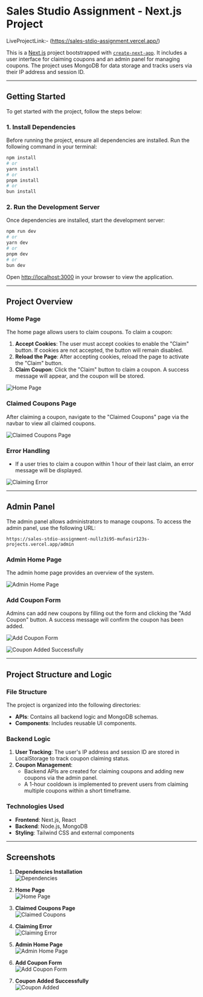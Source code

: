 # Sales Studio Assignment - Next.js Project
LiveProjectLink:- (https://sales-stdio-assignment.vercel.app/)

This is a [Next.js](https://nextjs.org/) project bootstrapped with [`create-next-app`](https://github.com/vercel/next.js/tree/canary/packages/create-next-app). It includes a user interface for claiming coupons and an admin panel for managing coupons. The project uses MongoDB for data storage and tracks users via their IP address and session ID.

---

## Getting Started

To get started with the project, follow the steps below:

### 1. Install Dependencies
Before running the project, ensure all dependencies are installed. Run the following command in your terminal:

```bash
npm install
# or
yarn install
# or
pnpm install
# or
bun install
```

### 2. Run the Development Server
Once dependencies are installed, start the development server:

```bash
npm run dev
# or
yarn dev
# or
pnpm dev
# or
bun dev
```

Open [http://localhost:3000](http://localhost:3000) in your browser to view the application.

---

## Project Overview

### Home Page
The home page allows users to claim coupons. To claim a coupon:
1. **Accept Cookies**: The user must accept cookies to enable the "Claim" button. If cookies are not accepted, the button will remain disabled.
2. **Reload the Page**: After accepting cookies, reload the page to activate the "Claim" button.
3. **Claim Coupon**: Click the "Claim" button to claim a coupon. A success message will appear, and the coupon will be stored.

![Home Page](https://github.com/Mufasir123/salesStdioAssignment/blob/main/1.jpeg?raw=true)

### Claimed Coupons Page
After claiming a coupon, navigate to the "Claimed Coupons" page via the navbar to view all claimed coupons.

![Claimed Coupons Page](https://github.com/Mufasir123/salesStdioAssignment/blob/main/3%20climed%20coupon.jpeg?raw=true)

### Error Handling
- If a user tries to claim a coupon within 1 hour of their last claim, an error message will be displayed.
  
![Claiming Error](https://github.com/Mufasir123/salesStdioAssignment/blob/main/4%20claiming%20error.png?raw=true)

---

## Admin Panel

The admin panel allows administrators to manage coupons. To access the admin panel, use the following URL:

```
https://sales-stdio-assignment-nullz3i95-mufasir123s-projects.vercel.app/admin
```

### Admin Home Page
The admin home page provides an overview of the system.

![Admin Home Page](https://github.com/Mufasir123/salesStdioAssignment/blob/main/5%20admin%20home%20page.jpeg?raw=true)

### Add Coupon Form
Admins can add new coupons by filling out the form and clicking the "Add Coupon" button. A success message will confirm the coupon has been added.

![Add Coupon Form](https://github.com/Mufasir123/salesStdioAssignment/blob/main/6%20form%20fill.png?raw=true)

![Coupon Added Successfully](https://github.com/Mufasir123/salesStdioAssignment/blob/main/7%20add%20coupon.png?raw=true)

---

## Project Structure and Logic

### File Structure
The project is organized into the following directories:
- **APIs**: Contains all backend logic and MongoDB schemas.
- **Components**: Includes reusable UI components.

### Backend Logic
1. **User Tracking**: The user's IP address and session ID are stored in LocalStorage to track coupon claiming status.
2. **Coupon Management**:
   - Backend APIs are created for claiming coupons and adding new coupons via the admin panel.
   - A 1-hour cooldown is implemented to prevent users from claiming multiple coupons within a short timeframe.

### Technologies Used
- **Frontend**: Next.js, React
- **Backend**: Node.js, MongoDB
- **Styling**: Tailwind CSS and external components

---

## Screenshots

1. **Dependencies Installation**  
   ![Dependencies](https://github.com/Mufasir123/salesStdioAssignment/blob/main/0%20dependencies%20image.png?raw=true)

2. **Home Page**  
   ![Home Page](https://github.com/Mufasir123/salesStdioAssignment/blob/main/1.jpeg?raw=true)

3. **Claimed Coupons Page**  
   ![Claimed Coupons](https://github.com/Mufasir123/salesStdioAssignment/blob/main/3%20climed%20coupon.jpeg?raw=true)

4. **Claiming Error**  
   ![Claiming Error](https://github.com/Mufasir123/salesStdioAssignment/blob/main/4%20claiming%20error.png?raw=true)

5. **Admin Home Page**  
   ![Admin Home Page](https://github.com/Mufasir123/salesStdioAssignment/blob/main/5%20admin%20home%20page.jpeg?raw=true)

6. **Add Coupon Form**  
   ![Add Coupon Form](https://github.com/Mufasir123/salesStdioAssignment/blob/main/6%20form%20fill.png?raw=true)

7. **Coupon Added Successfully**  
   ![Coupon Added](https://github.com/Mufasir123/salesStdioAssignment/blob/main/7%20add%20coupon.png?raw=true)
